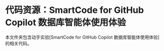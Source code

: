 # 代码资源：SmartCode for GitHub Copilot 数据库智能体使用体验

本文件夹包含动手实验[SmartCode for GitHub Copilot 数据库智能体使用体验]的相关代码。